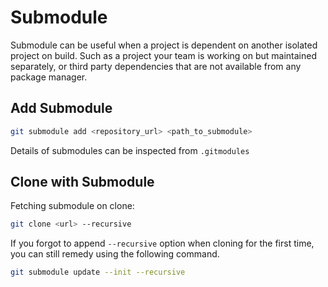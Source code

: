 # Submodule

Submodule can be useful when a project is dependent on another isolated project on build.
Such as a project your team is working on but maintained separately, or third party dependencies that are not available from any package manager.

## Add Submodule

```sh
git submodule add <repository_url> <path_to_submodule>
```

Details of submodules can be inspected from `.gitmodules`

## Clone with Submodule

Fetching submodule on clone:

```sh
git clone <url> --recursive
```

If you forgot to append `--recursive` option when cloning for the first time, you can still remedy using the following command.

```sh
git submodule update --init --recursive
```
